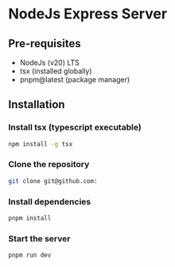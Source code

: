 # NodeJs Express Server

## Pre-requisites

- NodeJs (v20) LTS
- tsx (installed globally)
- pnpm@latest (package manager)

## Installation

### Install tsx (typescript executable)

```bash
npm install -g tsx
```

### Clone the repository

```bash
git clone git@github.com:
```

### Install dependencies

```bash
pnpm install
```

### Start the server

```bash
pnpm run dev
```


